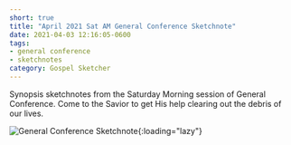 ```yaml
---
short: true
title: "April 2021 Sat AM General Conference Sketchnote"
date: 2021-04-03 12:16:05-0600
tags:
- general conference
- sketchnotes
category: Gospel Sketcher
---
```


Synopsis sketchnotes from the Saturday Morning session of General Conference. Come to the Savior to get His help clearing out the debris of our lives.

![General Conference Sketchnote](https://media.bennorris.org/images/gospelsketcher/general-conference/apr-2021/general-conference-sat-am-sketchnote.jpg){:loading="lazy"}
